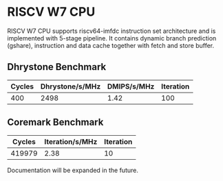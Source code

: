 # RISCV W7 CPU #

RISCV W7 CPU supports riscv64-imfdc instruction set architecture and is implemented with 5-stage pipeline. It contains dynamic branch prediction (gshare), instruction and data cache together with fetch and store buffer.

## Dhrystone Benchmark ##
| Cycles | Dhrystone/s/MHz | DMIPS/s/MHz | Iteration |
| ------ | --------------- | ----------- | --------- |
|    400 |            2498 |        1.42 |       100 |

## Coremark Benchmark ##
| Cycles | Iteration/s/MHz | Iteration |
| ------ | --------------- | --------- |
| 419979 |            2.38 |        10 |

Documentation will be expanded in the future.
